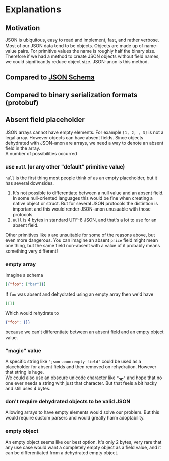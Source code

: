 # Explanations

## Motivation

JSON is ubiquitous, easy to read and implement, fast, and rather verbose.  
Most of our JSON data tend to be objects. 
Objects are made up of name-value pairs.
For primitive values the name is roughly half the binary size.   
Therefore if we had a method to create JSON objects without field names, 
we could significantly reduce object size. 
JSON-anon is this method.

## Compared to [JSON Schema](https://json-schema.org/)

## Compared to binary serialization formats (protobuf)

## Absent field placeholder

JSON arrays cannot have empty elements. For example `[1, 2, , 3]` is not a legal array. However objects can have absent fields. Since objects dehydrated with JSON-anon are arrays, we need a way to denote an absent field in the array.   
A number of possibilities occurred

### use `null` (or any other "default" primitive value)
`null` is the first thing most people think of as an empty placeholder, but it has several downsides. 

1. It's not possible to differentiate between a null value and an absent field. In some null-oriented languages this would be fine when creating a native object or struct. But for several JSON protocols the distintion is important and this would render JSON-anon unusuable with those protocols.
2. `null` is 4 bytes in standard UTF-8 JSON, and that's a lot to use for an absent field. 

Other primitives like `0` are unsuitable for some of the reasons above, but even more dangerous. You can imagine an absent `price` field might mean one thing, but the same field non-absent with a value of `0` probably means something very different!

### empty array
Imagine a schema 
```json
[{"foo": ["bar"]}]
``` 
If `foo` was absent and dehydrated using an empty array then we'd have 
```json
[[]]
```
Which would rehydrate to 
```json
{"foo": {}}
```
because we can't differentiate between an absent field and an empty object value.

### "magic" value
A specific string like `"json-anon:empty-field"` could be used as a placeholder for absent fields and then removed on rehydration. However that string is huge.   
We could also use an obscure unicode character like `"ᚘ"` and hope that no one ever needs a string with just that character. But that feels a bit hacky and still uses 4 bytes.
### don't require dehydrated objects to be valid JSON
Allowing arrays to have empty elements would solve our problem. But this would require custom parsers and would greatly harm adoptability.
### empty object
An empty object seems like our best option. It's only 2 bytes, very rare that any use case would want a completely empty object as a field value, and it can be differentiated from a dehydrated empty object.